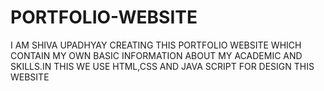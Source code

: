 # PORTFOLIO-WEBSITE
I AM SHIVA UPADHYAY CREATING THIS PORTFOLIO WEBSITE WHICH CONTAIN MY OWN BASIC INFORMATION ABOUT MY ACADEMIC AND SKILLS.IN THIS WE USE HTML,CSS AND JAVA SCRIPT FOR DESIGN THIS WEBSITE
